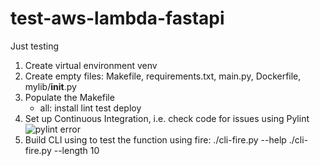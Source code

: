 # test-aws-lambda-fastapi
Just testing

1. Create virtual environment venv
2. Create empty files: Makefile, requirements.txt, main.py, Dockerfile, mylib/__init__.py
3. Populate the Makefile
    - all: install lint test deploy
4. Set up Continuous Integration, i.e. check code for issues using Pylint
![pylint error](https://user-images.githubusercontent.com/9938598/206826810-69873457-18a1-4aa8-a0b5-ecaa9ef80c60.png)
5. Build CLI using to test the function using fire: 
./cli-fire.py --help
./cli-fire.py --length 10
